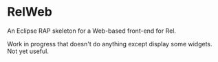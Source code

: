 # RelWeb
An Eclipse RAP skeleton for a Web-based front-end for Rel. 

Work in progress that doesn't do anything except display some widgets. Not yet useful.
